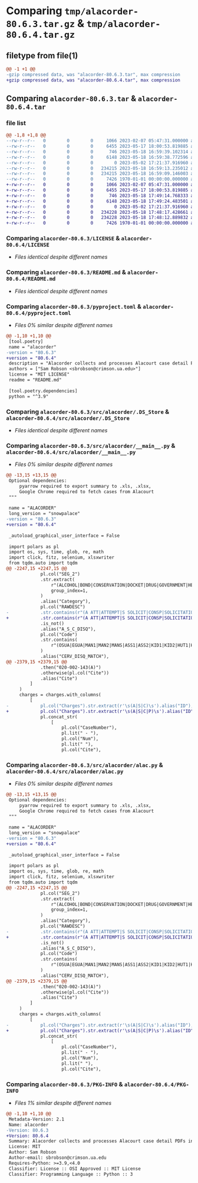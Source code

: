 # Comparing `tmp/alacorder-80.6.3.tar.gz` & `tmp/alacorder-80.6.4.tar.gz`

## filetype from file(1)

```diff
@@ -1 +1 @@
-gzip compressed data, was "alacorder-80.6.3.tar", max compression
+gzip compressed data, was "alacorder-80.6.4.tar", max compression
```

## Comparing `alacorder-80.6.3.tar` & `alacorder-80.6.4.tar`

### file list

```diff
@@ -1,8 +1,8 @@
--rw-r--r--   0        0        0     1066 2023-02-07 05:47:31.000000 alacorder-80.6.3/LICENSE
--rw-r--r--   0        0        0     6455 2023-05-17 18:00:53.819885 alacorder-80.6.3/README.md
--rw-r--r--   0        0        0      746 2023-05-18 16:59:39.102314 alacorder-80.6.3/pyproject.toml
--rw-r--r--   0        0        0     6148 2023-05-18 16:59:38.772596 alacorder-80.6.3/src/alacorder/.DS_Store
--rw-r--r--   0        0        0        0 2023-05-02 17:21:37.916960 alacorder-80.6.3/src/alacorder/__init__.py
--rw-r--r--   0        0        0   234215 2023-05-18 16:59:13.235012 alacorder-80.6.3/src/alacorder/__main__.py
--rw-r--r--   0        0        0   234215 2023-05-18 16:59:09.146003 alacorder-80.6.3/src/alacorder/alac.py
--rw-r--r--   0        0        0     7426 1970-01-01 00:00:00.000000 alacorder-80.6.3/PKG-INFO
+-rw-r--r--   0        0        0     1066 2023-02-07 05:47:31.000000 alacorder-80.6.4/LICENSE
+-rw-r--r--   0        0        0     6455 2023-05-17 18:00:53.819885 alacorder-80.6.4/README.md
+-rw-r--r--   0        0        0      746 2023-05-18 17:49:14.768333 alacorder-80.6.4/pyproject.toml
+-rw-r--r--   0        0        0     6148 2023-05-18 17:49:24.483501 alacorder-80.6.4/src/alacorder/.DS_Store
+-rw-r--r--   0        0        0        0 2023-05-02 17:21:37.916960 alacorder-80.6.4/src/alacorder/__init__.py
+-rw-r--r--   0        0        0   234228 2023-05-18 17:48:17.428661 alacorder-80.6.4/src/alacorder/__main__.py
+-rw-r--r--   0        0        0   234228 2023-05-18 17:48:12.889832 alacorder-80.6.4/src/alacorder/alac.py
+-rw-r--r--   0        0        0     7426 1970-01-01 00:00:00.000000 alacorder-80.6.4/PKG-INFO
```

### Comparing `alacorder-80.6.3/LICENSE` & `alacorder-80.6.4/LICENSE`

 * *Files identical despite different names*

### Comparing `alacorder-80.6.3/README.md` & `alacorder-80.6.4/README.md`

 * *Files identical despite different names*

### Comparing `alacorder-80.6.3/pyproject.toml` & `alacorder-80.6.4/pyproject.toml`

 * *Files 0% similar despite different names*

```diff
@@ -1,10 +1,10 @@
 [tool.poetry]
 name = "alacorder"
-version = "80.6.3"
+version = "80.6.4"
 description = "Alacorder collects and processes Alacourt case detail PDFs into data tables suitable for research purposes."
 authors = ["Sam Robson <sbrobson@crimson.ua.edu>"]
 license = "MIT LICENSE"
 readme = "README.md"
 
 [tool.poetry.dependencies]
 python = "^3.9"
```

### Comparing `alacorder-80.6.3/src/alacorder/.DS_Store` & `alacorder-80.6.4/src/alacorder/.DS_Store`

 * *Files identical despite different names*

### Comparing `alacorder-80.6.3/src/alacorder/__main__.py` & `alacorder-80.6.4/src/alacorder/__main__.py`

 * *Files 0% similar despite different names*

```diff
@@ -13,15 +13,15 @@
 Optional dependencies:
     pyarrow required to export summary to .xls, .xlsx,
     Google Chrome required to fetch cases from Alacourt
 """
 
 name = "ALACORDER"
 long_version = "snowpalace"
-version = "80.6.3"
+version = "80.6.4"
 
 _autoload_graphical_user_interface = False
 
 import polars as pl
 import os, sys, time, glob, re, math
 import click, fitz, selenium, xlsxwriter
 from tqdm.auto import tqdm
@@ -2247,15 +2247,15 @@
             pl.col("SEG_2")
             .str.extract(
                 r"(ALCOHOL|BOND|CONSERVATION|DOCKET|DRUG|GOVERNMENT|HEALTH|MUNICIPAL|OTHER|PERSONAL|PROPERTY|SEX|TRAFFIC)",
                 group_index=1,
             )
             .alias("Category"),
             pl.col("RAWDESC")
-            .str.contains(r"(A ATT|ATTEMPT|S SOLICIT|CONSP|SOLICITATION)")
+            .str.contains(r"(A ATT|ATTEMPT|S SOLICIT|CONSP|SOLICITATION|COMPLICITY)")
             .is_not()
             .alias("A_S_C_DISQ"),
             pl.col("Code")
             .str.contains(
                 r"(OSUA|EGUA|MAN1|MAN2|MANS|ASS1|ASS2|KID1|KID2|HUT1|HUT2|BUR1|BUR2|TOP1|TOP2|TP2D|TP2G|TPCS|TPCD|TPC1|TET2|TOD2|ROB1|ROB2|ROB3|FOR1|FOR2|FR2D|MIOB|TRAK|TRAG|VDRU|VDRY|TRAO|TRFT|TRMA|TROP|CHAB|WABC|ACHA|ACAL)"
             )
             .alias("CERV_DISQ_MATCH"),
@@ -2379,15 +2379,15 @@
             .then("020-002-143(A)")
             .otherwise(pl.col("Cite"))
             .alias("Cite")
         ]
     )
     charges = charges.with_columns(
         [
-            pl.col("Charges").str.extract(r'\s(A|S|C)\s').alias("ID"),
+            pl.col("Charges").str.extract(r'\s(A|S|C|P)\s').alias("ID"),
             pl.concat_str(
                 [
                     pl.col("CaseNumber"),
                     pl.lit(" - "),
                     pl.col("Num"),
                     pl.lit(" "),
                     pl.col("Cite"),
```

### Comparing `alacorder-80.6.3/src/alacorder/alac.py` & `alacorder-80.6.4/src/alacorder/alac.py`

 * *Files 0% similar despite different names*

```diff
@@ -13,15 +13,15 @@
 Optional dependencies:
     pyarrow required to export summary to .xls, .xlsx,
     Google Chrome required to fetch cases from Alacourt
 """
 
 name = "ALACORDER"
 long_version = "snowpalace"
-version = "80.6.3"
+version = "80.6.4"
 
 _autoload_graphical_user_interface = False
 
 import polars as pl
 import os, sys, time, glob, re, math
 import click, fitz, selenium, xlsxwriter
 from tqdm.auto import tqdm
@@ -2247,15 +2247,15 @@
             pl.col("SEG_2")
             .str.extract(
                 r"(ALCOHOL|BOND|CONSERVATION|DOCKET|DRUG|GOVERNMENT|HEALTH|MUNICIPAL|OTHER|PERSONAL|PROPERTY|SEX|TRAFFIC)",
                 group_index=1,
             )
             .alias("Category"),
             pl.col("RAWDESC")
-            .str.contains(r"(A ATT|ATTEMPT|S SOLICIT|CONSP|SOLICITATION)")
+            .str.contains(r"(A ATT|ATTEMPT|S SOLICIT|CONSP|SOLICITATION|COMPLICITY)")
             .is_not()
             .alias("A_S_C_DISQ"),
             pl.col("Code")
             .str.contains(
                 r"(OSUA|EGUA|MAN1|MAN2|MANS|ASS1|ASS2|KID1|KID2|HUT1|HUT2|BUR1|BUR2|TOP1|TOP2|TP2D|TP2G|TPCS|TPCD|TPC1|TET2|TOD2|ROB1|ROB2|ROB3|FOR1|FOR2|FR2D|MIOB|TRAK|TRAG|VDRU|VDRY|TRAO|TRFT|TRMA|TROP|CHAB|WABC|ACHA|ACAL)"
             )
             .alias("CERV_DISQ_MATCH"),
@@ -2379,15 +2379,15 @@
             .then("020-002-143(A)")
             .otherwise(pl.col("Cite"))
             .alias("Cite")
         ]
     )
     charges = charges.with_columns(
         [
-            pl.col("Charges").str.extract(r'\s(A|S|C)\s').alias("ID"),
+            pl.col("Charges").str.extract(r'\s(A|S|C|P)\s').alias("ID"),
             pl.concat_str(
                 [
                     pl.col("CaseNumber"),
                     pl.lit(" - "),
                     pl.col("Num"),
                     pl.lit(" "),
                     pl.col("Cite"),
```

### Comparing `alacorder-80.6.3/PKG-INFO` & `alacorder-80.6.4/PKG-INFO`

 * *Files 1% similar despite different names*

```diff
@@ -1,10 +1,10 @@
 Metadata-Version: 2.1
 Name: alacorder
-Version: 80.6.3
+Version: 80.6.4
 Summary: Alacorder collects and processes Alacourt case detail PDFs into data tables suitable for research purposes.
 License: MIT
 Author: Sam Robson
 Author-email: sbrobson@crimson.ua.edu
 Requires-Python: >=3.9,<4.0
 Classifier: License :: OSI Approved :: MIT License
 Classifier: Programming Language :: Python :: 3
```

